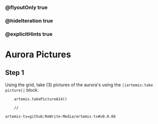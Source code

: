 ### @flyoutOnly true
### @hideIteration true
### @explicitHints true

# Aurora Pictures

## Step 1
Using the grid, take (3) pictures of the aurora's using the ``||artemis:take picture||`` block.

```ghost
    artemis.takePictureA14()
```
```template
    //
```

```package
artemis-ts=github:ReWrite-Media/artemis-ts#v0.0.66
```